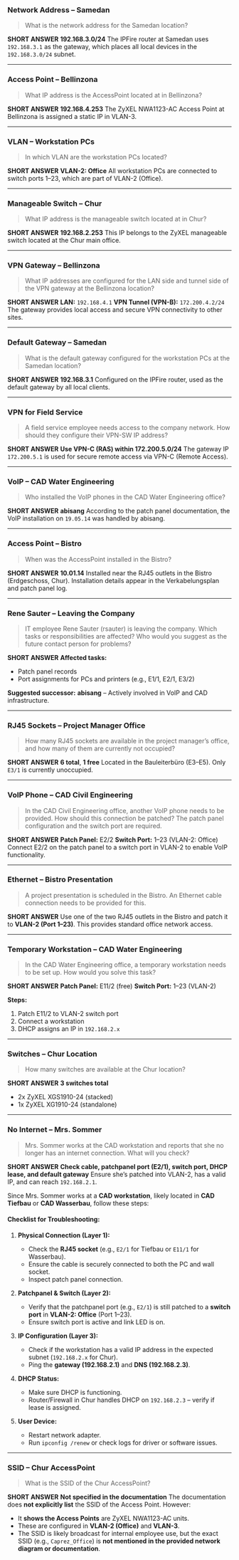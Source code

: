 ### Network Address – Samedan

> What is the network address for the Samedan location?

**SHORT ANSWER**
**192.168.3.0/24**
The IPFire router at Samedan uses `192.168.3.1` as the gateway, which places all local devices in the `192.168.3.0/24` subnet.

---

### Access Point – Bellinzona

> What IP address is the AccessPoint located at in Bellinzona?

**SHORT ANSWER**
**192.168.4.253**
The ZyXEL NWA1123-AC Access Point at Bellinzona is assigned a static IP in VLAN-3.

---

### VLAN – Workstation PCs

> In which VLAN are the workstation PCs located?

**SHORT ANSWER**
**VLAN-2: Office**
All workstation PCs are connected to switch ports 1–23, which are part of VLAN-2 (Office).

---

### Manageable Switch – Chur

> What IP address is the manageable switch located at in Chur?

**SHORT ANSWER**
**192.168.2.253**
This IP belongs to the ZyXEL manageable switch located at the Chur main office.

---

### VPN Gateway – Bellinzona

> What IP addresses are configured for the LAN side and tunnel side of the VPN gateway at the Bellinzona location?

**SHORT ANSWER**
**LAN:** `192.168.4.1`
**VPN Tunnel (VPN-B):** `172.200.4.2/24`
The gateway provides local access and secure VPN connectivity to other sites.

---

### Default Gateway – Samedan

> What is the default gateway configured for the workstation PCs at the Samedan location?

**SHORT ANSWER**
**192.168.3.1**
Configured on the IPFire router, used as the default gateway by all local clients.

---

### VPN for Field Service

> A field service employee needs access to the company network. How should they configure their VPN-SW IP address?

**SHORT ANSWER**
**Use VPN-C (RAS) within 172.200.5.0/24**
The gateway IP `172.200.5.1` is used for secure remote access via VPN-C (Remote Access).

---

### VoIP – CAD Water Engineering

> Who installed the VoIP phones in the CAD Water Engineering office?

**SHORT ANSWER**
**abisang**
According to the patch panel documentation, the VoIP installation on `19.05.14` was handled by abisang.

---

### Access Point – Bistro

> When was the AccessPoint installed in the Bistro?

**SHORT ANSWER**
**10.01.14**
Installed near the RJ45 outlets in the Bistro (Erdgeschoss, Chur). Installation details appear in the Verkabelungsplan and patch panel log.

---

### Rene Sauter – Leaving the Company

> IT employee Rene Sauter (rsauter) is leaving the company. Which tasks or responsibilities are affected? Who would you suggest as the future contact person for problems?

**SHORT ANSWER**
**Affected tasks:**

* Patch panel records
* Port assignments for PCs and printers (e.g., E1/1, E2/1, E3/2)

**Suggested successor:**
**abisang** – Actively involved in VoIP and CAD infrastructure.

---

### RJ45 Sockets – Project Manager Office

> How many RJ45 sockets are available in the project manager’s office, and how many of them are currently not occupied?

**SHORT ANSWER**
**6 total**, **1 free**
Located in the Bauleiterbüro (E3–E5). Only `E3/1` is currently unoccupied.

---

### VoIP Phone – CAD Civil Engineering

> In the CAD Civil Engineering office, another VoIP phone needs to be provided. How should this connection be patched? The patch panel configuration and the switch port are required.

**SHORT ANSWER**
**Patch Panel:** E2/2
**Switch Port:** 1–23 (VLAN-2: Office)
Connect E2/2 on the patch panel to a switch port in VLAN-2 to enable VoIP functionality.

---

### Ethernet – Bistro Presentation

> A project presentation is scheduled in the Bistro. An Ethernet cable connection needs to be provided for this.

**SHORT ANSWER**
Use one of the two RJ45 outlets in the Bistro and patch it to **VLAN-2 (Port 1–23)**.
This provides standard office network access.

---

### Temporary Workstation – CAD Water Engineering

> In the CAD Water Engineering office, a temporary workstation needs to be set up. How would you solve this task?

**SHORT ANSWER**
**Patch Panel:** E11/2 (free)
**Switch Port:** 1–23 (VLAN-2)

**Steps:**

1. Patch E11/2 to VLAN-2 switch port
2. Connect a workstation
3. DHCP assigns an IP in `192.168.2.x`

---

### Switches – Chur Location

> How many switches are available at the Chur location?

**SHORT ANSWER**
**3 switches total**

* 2x ZyXEL XGS1910-24 (stacked)
* 1x ZyXEL XG1910-24 (standalone)

---


### No Internet – Mrs. Sommer

> Mrs. Sommer works at the CAD workstation and reports that she no longer has an internet connection. What will you check?

**SHORT ANSWER**
**Check cable, patchpanel port (E2/1), switch port, DHCP lease, and default gateway**
Ensure she’s patched into VLAN-2, has a valid IP, and can reach `192.168.2.1`.

Since Mrs. Sommer works at a **CAD workstation**, likely located in **CAD Tiefbau** or **CAD Wasserbau**, follow these steps:

#### **Checklist for Troubleshooting:**

1. **Physical Connection (Layer 1):**

   * Check the **RJ45 socket** (e.g., `E2/1` for Tiefbau or `E11/1` for Wasserbau).
   * Ensure the cable is securely connected to both the PC and wall socket.
   * Inspect patch panel connection.

2. **Patchpanel & Switch (Layer 2):**

   * Verify that the patchpanel port (e.g., `E2/1`) is still patched to a **switch port** in **VLAN-2: Office** (Port 1–23).
   * Ensure switch port is active and link LED is on.

3. **IP Configuration (Layer 3):**

   * Check if the workstation has a valid IP address in the expected subnet (`192.168.2.x` for Chur).
   * Ping the **gateway (192.168.2.1)** and **DNS (192.168.2.3)**.

4. **DHCP Status:**

   * Make sure DHCP is functioning.
   * Router/Firewall in Chur handles DHCP on `192.168.2.3` – verify if lease is assigned.

5. **User Device:**

   * Restart network adapter.
   * Run `ipconfig /renew` or check logs for driver or software issues.

---

### SSID – Chur AccessPoint

> What is the SSID of the Chur AccessPoint?

**SHORT ANSWER**
**Not specified in the documentation**
The documentation does **not explicitly list** the SSID of the Access Point. However:

* It **shows the Access Points** are ZyXEL NWA1123-AC units.
* These are configured in **VLAN-2 (Office)** and **VLAN-3**.
* The SSID is likely broadcast for internal employee use, but the exact SSID (e.g., `Caprez_Office`) is **not mentioned in the provided network diagram or documentation**.
